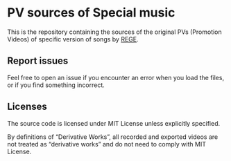 # PV sources of Special music
This is the repository containing the sources of the original PVs (Promotion
Videos) of specific version of songs by [REGE](https://github.com/IAmREGE).

## Report issues
Feel free to open an issue if you encounter an error when you load the files,
or if you find something incorrect.

## Licenses
The source code is licensed under MIT License unless explicitly specified.

By definitions of “Derivative Works”, all recorded and exported videos are not
treated as “derivative works” and do not need to comply with MIT License.